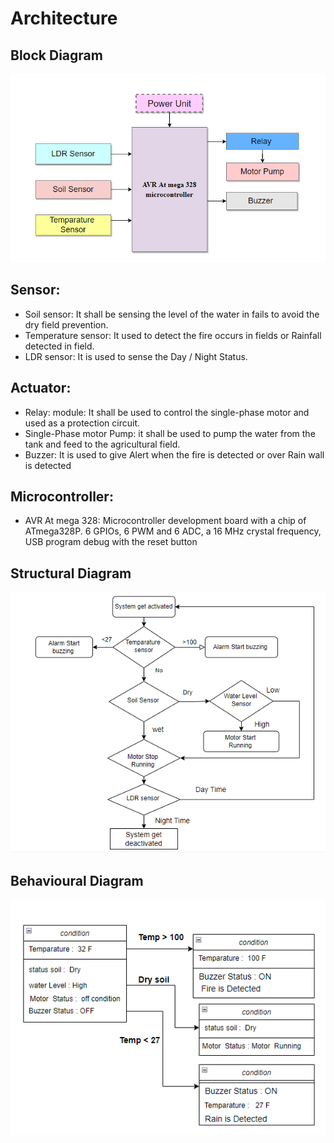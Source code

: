 # Architecture
## Block Diagram
   ![Block](https://github.com/rajprasanth27k/M2-EmbSys/blob/d25629946d62fe6332052b50fefbad7c7e692f82/Project/2_Architecture/Block.PNG)

## Sensor:
  * Soil sensor: It shall be sensing the level of the water in fails to avoid the dry field prevention.
  * Temperature sensor: It used to detect the fire occurs in fields or Rainfall detected in field. 
  * LDR sensor: It is used to sense the Day / Night Status.

## Actuator:
  * Relay: module: It shall be used to control the single-phase motor and used as a protection circuit. 		
  * Single-Phase motor Pump: it shall be used to pump the water from the tank and feed to the agricultural field. 
  * Buzzer: It is used to give Alert when the fire is detected or over Rain wall is detected 
## Microcontroller: 
* AVR At mega 328: Microcontroller development board with a chip of ATmega328P. 6 GPIOs, 6 PWM and 6 ADC, a 16 MHz crystal frequency, USB program debug with the reset button





## Structural Diagram
   ![Structural Diagram](https://github.com/rajprasanth27k/M2-EmbSys/blob/d25629946d62fe6332052b50fefbad7c7e692f82/Project/2_Architecture/Structural%20%20Diagram.PNG)

## Behavioural Diagram
  ![behavioral](https://github.com/rajprasanth27k/M2-EmbSys/blob/d25629946d62fe6332052b50fefbad7c7e692f82/Project/2_Architecture/behavioral.PNG)
